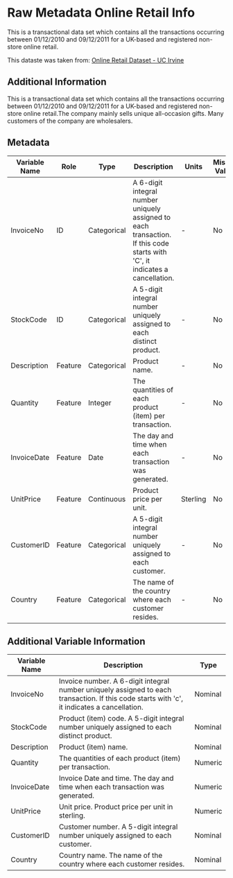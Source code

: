 # Raw Metadata Online Retail Info

This is a transactional data set which contains all the transactions occurring between 01/12/2010 and 09/12/2011 for a UK-based and registered non-store online retail.

This dataste was taken from: [Online Retail Dataset - UC Irvine](https://archive.ics.uci.edu/dataset/352/online+retail)


## Additional Information

This is a transactional data set which contains all the transactions occurring between 01/12/2010 and 09/12/2011 for a UK-based and registered non-store online retail.The company mainly sells unique all-occasion gifts. Many customers of the company are wholesalers.

## Metadata


| Variable Name | Role       | Type         | Description                                                                                  | Units     | Missing Values |
|---------------|------------|--------------|----------------------------------------------------------------------------------------------|-----------|----------------|
| InvoiceNo     | ID         | Categorical  | A 6-digit integral number uniquely assigned to each transaction. If this code starts with 'C', it indicates a cancellation. | -         | No             |
| StockCode     | ID         | Categorical  | A 5-digit integral number uniquely assigned to each distinct product.                       | -         | No             |
| Description   | Feature    | Categorical  | Product name.                                                                                | -         | No             |
| Quantity      | Feature    | Integer      | The quantities of each product (item) per transaction.                                      | -         | No             |
| InvoiceDate   | Feature    | Date         | The day and time when each transaction was generated.                                        | -         | No             |
| UnitPrice     | Feature    | Continuous   | Product price per unit.                                                                      | Sterling  | No             |
| CustomerID    | Feature    | Categorical  | A 5-digit integral number uniquely assigned to each customer.                               | -         | No             |
| Country       | Feature    | Categorical  | The name of the country where each customer resides.                                         | -         | No             |


## Additional Variable Information

| Variable Name | Description                                                                                                     | Type       |
|---------------|-----------------------------------------------------------------------------------------------------------------|------------|
| InvoiceNo     | Invoice number. A 6-digit integral number uniquely assigned to each transaction. If this code starts with 'c', it indicates a cancellation. | Nominal    |
| StockCode     | Product (item) code. A 5-digit integral number uniquely assigned to each distinct product.                      | Nominal    |
| Description   | Product (item) name.                                                                                           | Nominal    |
| Quantity      | The quantities of each product (item) per transaction.                                                         | Numeric    |
| InvoiceDate   | Invoice Date and time. The day and time when each transaction was generated.                                    | Numeric    |
| UnitPrice     | Unit price. Product price per unit in sterling.                                                                | Numeric    |
| CustomerID    | Customer number. A 5-digit integral number uniquely assigned to each customer.                                 | Nominal    |
| Country       | Country name. The name of the country where each customer resides.                                             | Nominal    |

